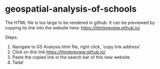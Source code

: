 # geospatial-analysis-of-schools

The HTML file is too large to be rendered in github. It can be previewed by copying its link into the website here: https://htmlpreview.github.io/

Steps:
1. Navigate to GS Analysis.html file, right click, 'copy link address'
2. Click on this link https://htmlpreview.github.io/
3. Paste the copied link in the search bar of this new website.
4. Tada!
